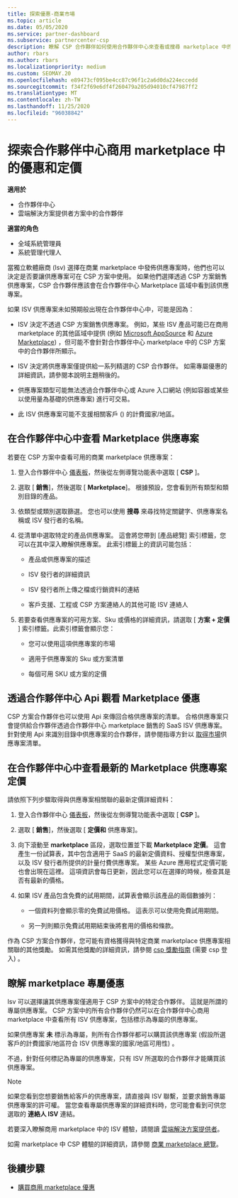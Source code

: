 ```yaml
---
title: 探索優惠-商業市場
ms.topic: article
ms.date: 05/05/2020
ms.service: partner-dashboard
ms.subservice: partnercenter-csp
description: 瞭解 CSP 合作夥伴如何使用合作夥伴中心來查看或搜尋 marketplace 中的 SaaS 供應專案，以及獨立軟體廠商 (Isv) 的定價。
author: rbars
ms.author: rbars
ms.localizationpriority: medium
ms.custom: SEOMAY.20
ms.openlocfilehash: e89473cf095be4cc87c96f1c2a6d0da224eccedd
ms.sourcegitcommit: f34f2f69e6df4f260479a205d94010cf47987ff2
ms.translationtype: MT
ms.contentlocale: zh-TW
ms.lasthandoff: 11/25/2020
ms.locfileid: "96038842"
---
```

# <a name="discover-offers-and-pricing-in-partner-center-commercial-marketplace"></a>探索合作夥伴中心商用 marketplace 中的優惠和定價

**適用於**

- 合作夥伴中心
- 雲端解決方案提供者方案中的合作夥伴

**適當的角色**

- 全域系統管理員
- 系統管理代理人

當獨立軟體廠商 (Isv) 選擇在商業 marketplace 中發佈供應專案時，他們也可以決定是否要讓供應專案可在 CSP 方案中使用。 如果他們選擇透過 CSP 方案銷售供應專案，CSP 合作夥伴應該會在合作夥伴中心 Marketplace 區域中看到該供應專案。

如果 ISV 供應專案未如預期般出現在合作夥伴中心中，可能是因為：

- ISV 決定不透過 CSP 方案銷售供應專案。 例如，某些 ISV 產品可能已在商用 marketplace 的其他區域中提供 (例如 [Microsoft AppSource](https://appsource.microsoft.com/) 和 [Azure Marketplace](https://azuremarketplace.microsoft.com/)) ，但可能不會針對合作夥伴中心 marketplace 中的 CSP 方案中的合作夥伴所顯示。

- ISV 決定將供應專案僅提供給一系列精選的 CSP 合作夥伴。 如需專屬優惠的詳細資訊，請參閱本說明主題稍後的。

- 供應專案類型可能無法透過合作夥伴中心或 Azure 入口網站 (例如容器或某些以使用量為基礎的供應專案) 進行可交易。

- 此 ISV 供應專案可能不支援相關客戶 () 的計費國家/地區。

## <a name="view-marketplace-offers-in-partner-center"></a>在合作夥伴中心中查看 Marketplace 供應專案

若要在 CSP 方案中查看可用的商業 marketplace 供應專案：

1. 登入合作夥伴中心 [儀表板](https://partner.microsoft.com/dashboard)，然後從左側導覽功能表中選取 [ **CSP** ]。

2. 選取 [ **銷售**]，然後選取 [ **Marketplace**]。 根據預設，您會看到所有類型和類別目錄的產品。

3. 依類型或類別選取篩選。 您也可以使用 **搜尋** 來尋找特定關鍵字、供應專案名稱或 ISV 發行者的名稱。

4. 從清單中選取特定的產品供應專案。 這會將您帶到 [產品總覽] 索引標籤，您可以在其中深入瞭解供應專案。 此索引標籤上的資訊可能包括： 

    - 產品或供應專案的描述

    - ISV 發行者的詳細資訊

    - ISV 發行者所上傳之檔或行銷資料的連結

    - 客戶支援、工程或 CSP 方案連絡人的其他可能 ISV 連絡人

5. 若要查看供應專案的可用方案、Sku 或價格的詳細資訊，請選取 [ **方案 + 定價** ] 索引標籤。此索引標籤會顯示您：

    - 您可以使用這項供應專案的市場

    - 適用于供應專案的 Sku 或方案清單

    - 每個可用 SKU 或方案的定價

## <a name="view-marketplace-offers-via-partner-center-apis"></a>透過合作夥伴中心 Api 觀看 Marketplace 優惠

CSP 方案合作夥伴也可以使用 Api 來傳回合格供應專案的清單。 合格供應專案只會提供給合作夥伴透過合作夥伴中心 marketplace 銷售的 SaaS ISV 供應專案。 針對使用 Api 來識別目錄中供應專案的合作夥伴，請參閱指導方針以 [取得市場](/partner-center/develop/create-subscription-azure-marketplace-products#get-a-list-of-offers-for-a-market)供應專案清單。

## <a name="view-the-latest-marketplace-offer-pricing-in-partner-center"></a>在合作夥伴中心中查看最新的 Marketplace 供應專案定價

請依照下列步驟取得與供應專案相關聯的最新定價詳細資料：

1. 登入合作夥伴中心 [儀表板](https://partner.microsoft.com/dashboard)，然後從左側導覽功能表中選取 [ **CSP** ]。

2. 選取 [ **銷售**]，然後選取 [ **定價和** 供應專案]。

3. 向下滾動至 **marketplace** 區段，選取位置並下載 **Marketplace 定價**。 這會產生一份試算表，其中包含適用于 SaaS 的最新定價資料、授權型供應專案，以及 ISV 發行者所提供的計量付費供應專案。 某些 Azure 應用程式定價可能也會出現在這裡。 這項資訊會每日更新，因此您可以在選擇的時候，檢查其是否有最新的價格。

4. 如果 ISV 產品包含免費的試用期間，試算表會顯示該產品的兩個數據列：

    - 一個資料列會顯示零的免費試用價格。 這表示可以使用免費試用期間。

    - 另一列則顯示免費試用期結束後將套用的價格和條款。

作為 CSP 方案合作夥伴，您可能有資格獲得與特定商業 marketplace 供應專案相關聯的其他獎勵。 如需其他獎勵的詳細資訊，請參閱 [csp 獎勵指南](https://aka.ms/partnerincentives) (需要 csp 登入) 。

## <a name="learn-about-marketplace-exclusive-offers"></a>瞭解 marketplace 專屬優惠

Isv 可以選擇讓其供應專案僅適用于 CSP 方案中的特定合作夥伴。 這就是所謂的專屬供應專案。 CSP 方案中的所有合作夥伴仍然可以在合作夥伴中心商用 marketplace 中查看所有 ISV 供應專案，包括標示為專屬的供應專案。

如果供應專案 **未** 標示為專屬，則所有合作夥伴都可以購買該供應專案 (假設所選客戶的計費國家/地區符合 ISV 供應專案的國家/地區可用性) 。

不過，針對任何標記為專屬的供應專案，只有 ISV 所選取的合作夥伴才能購買該供應專案。

> [!NOTE]
> 如果您看到您想要銷售給客戶的供應專案，請直接與 ISV 聯繫，並要求銷售專屬供應專案的許可權。 當您查看專屬供應專案的詳細資料時，您可能會看到可供您選取的 **連絡人 ISV** 連結。

若要深入瞭解商用 marketplace 中的 ISV 體驗，請閱讀 [雲端解決方案提供者](/azure/marketplace/cloud-solution-providers)。

如需 marketplace 中 CSP 體驗的詳細資訊，請參閱 [商業 marketplace 總覽](csp-commercial-marketplace-overview.md)。

## <a name="next-steps"></a>後續步驟

- [購買商用 marketplace 優惠](csp-commercial-marketplace-purchase.md)